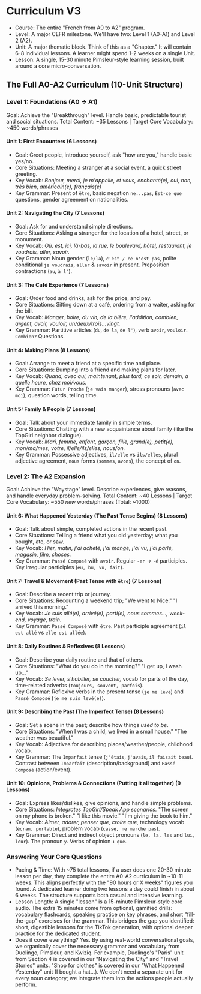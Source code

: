 # Curriculum V3

* Course: The entire "French from A0 to A2" program.
* Level: A major CEFR milestone. We'll have two: Level 1 (A0-A1) and Level 2 (A2).
* Unit: A major thematic block. Think of this as a "Chapter." It will contain 6-8 individual lessons. A learner might spend 1-2 weeks on a single Unit.
* Lesson: A single, 15-30 minute Pimsleur-style learning session, built around a core micro-conversation.

## The Full A0-A2 Curriculum (10-Unit Structure)

### Level 1: Foundations (A0 → A1)

Goal: Achieve the "Breakthrough" level. Handle basic, predictable tourist and social situations.
Total Content: ~35 Lessons | Target Core Vocabulary: ~450 words/phrases

#### Unit 1: First Encounters (6 Lessons)

* Goal: Greet people, introduce yourself, ask "how are you," handle basic yes/no.
* Core Situations: Meeting a stranger at a social event, a quick street greeting.
* Key Vocab: *Bonjour, merci, je m'appelle, et vous, enchanté(e), oui, non, très bien, américain(e), français(e)*
* Key Grammar: Present of `être`, basic negation `ne...pas`, `Est-ce que` questions, gender agreement on nationalities.

#### Unit 2: Navigating the City (7 Lessons)

* Goal: Ask for and understand simple directions.
* Core Situations: Asking a stranger for the location of a hotel, street, or monument.
* Key Vocab: *Où, est, ici, là-bas, la rue, le boulevard, hôtel, restaurant, je voudrais, aller, savoir.*
* Key Grammar: Noun gender (`le/la`), `c'est / ce n'est pas`, polite conditional `je voudrais`, `aller` & `savoir` in present. Preposition contractions (`au`, `à l'`).

#### Unit 3: The Café Experience (7 Lessons)

* Goal: Order food and drinks, ask for the price, and pay.
* Core Situations: Sitting down at a café, ordering from a waiter, asking for the bill.
* Key Vocab: *Manger, boire, du vin, de la bière, l'addition, combien, argent, avoir, vouloir, un/deux/trois...vingt.*
* Key Grammar: Partitive articles (`du`, `de la`, `de l'`), verb `avoir`, `vouloir`. `Combien?` Questions.

#### Unit 4: Making Plans (8 Lessons)

* Goal: Arrange to meet a friend at a specific time and place.
* Core Situations: Bumping into a friend and making plans for later.
* Key Vocab: *Quand, avec qui, maintenant, plus tard, ce soir, demain, à quelle heure, chez moi/vous.*
* Key Grammar: `Futur Proche` (`je vais manger`), stress pronouns (`avec moi`), question words, telling time.

#### Unit 5: Family & People (7 Lessons)

* Goal: Talk about your immediate family in simple terms.
* Core Situations: Chatting with a new acquaintance about family (like the TopGirl neighbor dialogue).
* Key Vocab: *Mari, femme, enfant, garçon, fille, grand(e), petit(e), mon/ma/mes, votre, il/elle/ils/elles, nous/on.*
* Key Grammar: Possessive adjectives, `il/elle` vs `ils/elles`, plural adjective agreement, `nous` forms (`sommes`, `avons`), the concept of `on`.

### Level 2: The A2 Expansion

Goal: Achieve the "Waystage" level. Describe experiences, give reasons, and handle everyday problem-solving.
Total Content: ~40 Lessons | Target Core Vocabulary: ~550 *new* words/phrases (Total: ~1000)

#### Unit 6: What Happened Yesterday (The Past Tense Begins) (8 Lessons)

* Goal: Talk about simple, completed actions in the recent past.
* Core Situations: Telling a friend what you did yesterday; what you bought, ate, or saw.
* Key Vocab: *Hier, matin, j'ai acheté, j'ai mangé, j'ai vu, j'ai parlé, magasin, film, choses.*
* Key Grammar: `Passé Composé` with `avoir`. Regular `-er` -> `-é` participles. Key irregular participles (`eu, bu, vu, fait`).

#### Unit 7: Travel & Movement (Past Tense with `être`) (7 Lessons)

* Goal: Describe a recent trip or journey.
* Core Situations: Recounting a weekend trip; "We went to Nice." "I arrived this morning."
* Key Vocab: *Je suis allé(e), arrivé(e), parti(e), nous sommes..., week-end, voyage, train.*
* Key Grammar: `Passé Composé` with `être`. Past participle agreement (`il est allé` vs `elle est allée`).

#### Unit 8: Daily Routines & Reflexives (8 Lessons)

* Goal: Describe your daily routine and that of others.
* Core Situations: "What do you do in the morning?" "I get up, I wash up..."
* Key Vocab: *Se lever, s'habiller, se coucher,* vocab for parts of the day, time-related adverbs (`toujours, souvent, parfois`).
* Key Grammar: Reflexive verbs in the present tense (`je me lève`) and `Passé Composé` (`je me suis levé(e)`).

#### Unit 9: Describing the Past (The Imperfect Tense) (8 Lessons)

* Goal: Set a scene in the past; describe how things *used to be*.
* Core Situations: "When I was a child, we lived in a small house." "The weather was beautiful."
* Key Vocab: Adjectives for describing places/weather/people, childhood vocab.
* Key Grammar: The `Imparfait` tense (`j'étais`, `j'avais`, `il faisait beau`). Contrast between `Imparfait` (description/background) and `Passé Composé` (action/event).

#### Unit 10: Opinions, Problems & Connections (Putting it all together) (9 Lessons)

* Goal: Express likes/dislikes, give opinions, and handle simple problems.
* Core Situations: *Integrates TopGirl/Speak App scenarios.* "The screen on my phone is broken." "I like this movie." "I'm giving the book to him."
* Key Vocab: *Aimer, adorer, penser que, croire que,* technology vocab (`écran, portable`), problem vocab (`cassé, ne marche pas`).
* Key Grammar: Direct and indirect object pronouns (`le, la, les` and `lui, leur`). The pronoun `y`. Verbs of opinion + `que`.

### Answering Your Core Questions

* Pacing & Time: With ~75 total lessons, if a user does one 20-30 minute lesson per day, they complete the entire A0-A2 curriculum in ~10-11 weeks. This aligns perfectly with the "90 hours or X weeks" figures you found. A dedicated learner doing two lessons a day could finish in about 6 weeks. The structure supports both casual and intensive learning.
* Lesson Length: A single "lesson" is a 15-minute Pimsleur-style core audio. The extra 15 minutes come from optional, gamified drills: vocabulary flashcards, speaking practice on key phrases, and short "fill-the-gap" exercises for the grammar. This bridges the gap you identified: short, digestible lessons for the TikTok generation, with optional deeper practice for the dedicated student.
* Does it cover everything? Yes. By using real-world conversational goals, we organically cover the necessary grammar and vocabulary from Duolingo, Pimsleur, and Kwiziq. For example, Duolingo's "Paris" unit from Section 4 is covered in our "Navigating the City" and "Travel Stories" units. "Shop for clothes" is covered in our "What Happened Yesterday" unit (I bought a hat...). We don't need a separate unit for every noun category; we integrate them into the actions people actually perform.
